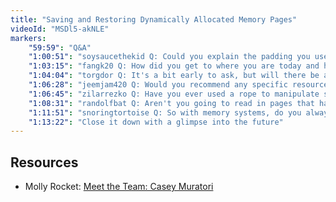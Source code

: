 ```yaml
---
title: "Saving and Restoring Dynamically Allocated Memory Pages"
videoId: "MSDl5-akNLE"
markers:
    "59:59": "Q&A"
    "1:00:51": "soysaucethekid Q: Could you explain the padding you used for the memory struct? I believe you said it was for cache-line stuff, so if you omitted it, would it just result in more cache line misses or would it crash the game?"
    "1:03:15": "fangk20 Q: How did you get to where you are today and how did you do it, in terms of coding knowledge? [see Resources, Molly Rocket]"
    "1:04:04": "torgdor Q: It's a bit early to ask, but will there be a HandmadeCon 2017?"
    "1:06:28": "jeemjam420 Q: Would you recommend any specific resource for learning C++? So far I've been using the \"learncpp\" website"
    "1:06:45": "zilarrezko Q: Have you ever used a rope to manipulate strings?"
    "1:08:31": "randolfbat Q: Aren't you going to read in pages that have been deallocated?"
    "1:11:51": "snoringtortoise Q: So with memory systems, do you always try to put extra bits of data at the end to ensure if they ask for memory from a specific address then it doesn't ruin their day?"
    "1:13:22": "Close it down with a glimpse into the future"
---
```


## Resources

* Molly Rocket: [Meet the Team: Casey Muratori](https://mollyrocket.com/news_0003.html)
